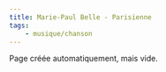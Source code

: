 ```yaml
---
title: Marie-Paul Belle - Parisienne
tags:
    - musique/chanson
---
```


Page créée automatiquement, mais vide.
